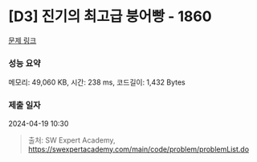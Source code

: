 # [D3] 진기의 최고급 붕어빵 - 1860 

[문제 링크](https://swexpertacademy.com/main/code/problem/problemDetail.do?contestProbId=AV5LsaaqDzYDFAXc) 

### 성능 요약

메모리: 49,060 KB, 시간: 238 ms, 코드길이: 1,432 Bytes

### 제출 일자

2024-04-19 10:30



> 출처: SW Expert Academy, https://swexpertacademy.com/main/code/problem/problemList.do